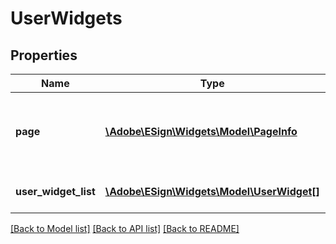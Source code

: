 # UserWidgets

## Properties
Name | Type | Description | Notes
------------ | ------------- | ------------- | -------------
**page** | [**\Adobe\ESign\Widgets\Model\PageInfo**](PageInfo.md) | Pagination information for navigating through the response | [optional] 
**user_widget_list** | [**\Adobe\ESign\Widgets\Model\UserWidget[]**](UserWidget.md) | An array of widget items | [optional] 

[[Back to Model list]](../README.md#documentation-for-models) [[Back to API list]](../README.md#documentation-for-api-endpoints) [[Back to README]](../README.md)


